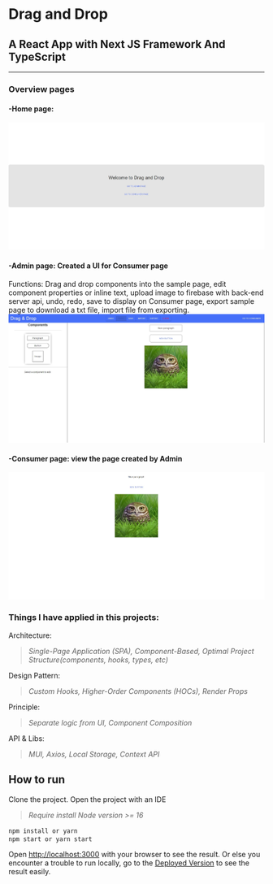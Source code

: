 # Drag and Drop

## A React App with Next JS Framework And TypeScript

---

### **Overview pages**

#### -Home page:

![Login.](/screenshots/home.jpg)

#### -Admin page: Created a UI for Consumer page

Functions: Drag and drop components into the sample page, edit component properties or inline text, upload image to firebase with back-end server api, undo, redo, save to display on Consumer page, export sample page to download a txt file, import file from exporting.
![Otp.](/screenshots/admin.jpg)

#### -Consumer page: view the page created by Admin

![Accounts.](/screenshots/consumer.jpg)

### **Things I have applied in this projects:**

Architecture:
> _Single-Page Application (SPA), Component-Based, Optimal Project Structure(components, hooks, types, etc)_

Design Pattern:
> _Custom Hooks, Higher-Order Components (HOCs), Render Props_

Principle:
> _Separate logic from UI, Component Composition_

API & Libs:
> _MUI, Axios, Local Storage, Context API_

## **How to run**

Clone the project.
Open the project with an IDE

> _Require install Node version >= 16_

```
npm install or yarn
npm start or yarn start
```

Open [http://localhost:3000](http://localhost:3000) with your browser to see the result.
Or else you encounter a trouble to run locally, go to the [Deployed Version](https://dd-coding-challenge.vercel.app) to see the result easily.
